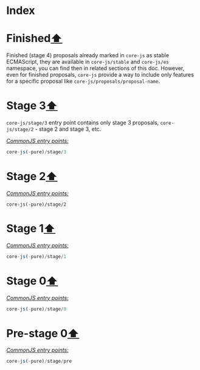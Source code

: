 # Index

# Finished[⬆](#index)
Finished (stage 4) proposals already marked in `core-js` as stable ECMAScript, they are available in `core-js/stable` and `core-js/es` namespace, you can find then in related sections of this doc. However, even for finished proposals, `core-js` provide a way to include only features for a specific proposal like `core-js/proposals/proposal-name`.

# Stage 3[⬆](#index)
`core-js/stage/3` entry point contains only stage 3 proposals, `core-js/stage/2` - stage 2 and stage 3, etc.

[*CommonJS entry points:*](/docs/Usage.md#commonjs-api)
```js
core-js(-pure)/stage/3
```

# Stage 2[⬆](#index)
[*CommonJS entry points:*](/docs/Usage.md#commonjs-api)
```
core-js(-pure)/stage/2
```

# Stage 1[⬆](#index)
[*CommonJS entry points:*](/docs/Usage.md#commonjs-api)
```js
core-js(-pure)/stage/1
```

# Stage 0[⬆](#index)
[*CommonJS entry points:*](/docs/Usage.md#commonjs-api)
```js
core-js(-pure)/stage/0
```

# Pre-stage 0[⬆](#index)
[*CommonJS entry points:*](/docs/Usage.md#commonjs-api)
```js
core-js(-pure)/stage/pre
```